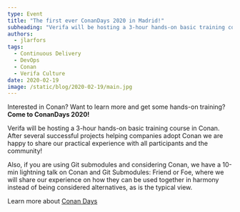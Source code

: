 ```yaml
---
type: Event
title: "The first ever ConanDays 2020 in Madrid!"
subheading: "Verifa will be hosting a 3-hour hands-on basic training course in Conan."
authors:
  - jlarfors
tags:
  - Continuous Delivery
  - DevOps
  - Conan
  - Verifa Culture
date: 2020-02-19
image: /static/blog/2020-02-19/main.jpg
---
```


Interested in Conan? Want to learn more and get some hands-on training? **Come to ConanDays 2020!**

Verifa will be hosting a 3-hour hands-on basic training course in Conan. After several successful projects helping companies adopt Conan we are happy to share our practical experience with all participants and the community!

Also, if you are using Git submodules and considering Conan, we have a 10-min lightning talk on Conan and Git Submodules: Friend or Foe, where we will share our experience on how they can be used together in harmony instead of being considered alternatives, as is the typical view.

Learn more about [Conan Days](https://conandays.conan.io/)
